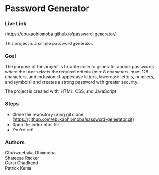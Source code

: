 # Password Generator

### Live Link

(https://ebukaohiomoba.github.io/password-generator/)

This project is a simple password generator. 

### Goal

The purpose of the project is to write code to generate random passwords where the user selects the required criteria (min: 8 characters, max: 128 characters, and inclusion of uppercase letters, lowercase letters, numbers, and symbols) and creates a strong password with greater security.

The project is created with:
HTML, CSS, and JavaScript 

### Steps
- Clone the repository using git clone (https://github.com/ebukaohiomoba/password-generator.git)
- Open the index.html file
- You're set!

### Authors

Chukwuebuka Ohiomoba</br>
Shareese Rucker</br>
Garth Chadband</br>
Patrick Kema</br>
